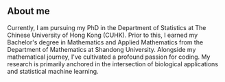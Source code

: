 ## About me
Currently, I am pursuing my PhD in the Department of Statistics at The Chinese University of Hong Kong (CUHK). Prior to this, I earned my Bachelor's degree in Mathematics and Applied Mathematics from the Department of Mathematics at Shandong University. Alongside my mathematical journey, I've cultivated a profound passion for coding. My research is primarily anchored in the intersection of biological applications and statistical machine learning.